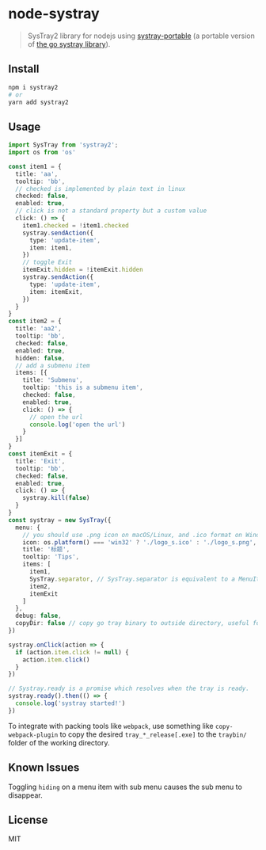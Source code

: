 # node-systray

> SysTray2 library for nodejs using [systray-portable](https://github.com/felixhao28/systray-portable) (a portable version of [the go systray library](https://github.com/getlantern/systray)).


## Install
```sh
npm i systray2
# or
yarn add systray2
```

## Usage

```ts
import SysTray from 'systray2';
import os from 'os'

const item1 = {
  title: 'aa',
  tooltip: 'bb',
  // checked is implemented by plain text in linux
  checked: false,
  enabled: true,
  // click is not a standard property but a custom value
  click: () => {
    item1.checked = !item1.checked
    systray.sendAction({
      type: 'update-item',
      item: item1,
    })
    // toggle Exit
    itemExit.hidden = !itemExit.hidden
    systray.sendAction({
      type: 'update-item',
      item: itemExit,
    })
  }
}
const item2 = {
  title: 'aa2',
  tooltip: 'bb',
  checked: false,
  enabled: true,
  hidden: false,
  // add a submenu item
  items: [{
    title: 'Submenu',
    tooltip: 'this is a submenu item',
    checked: false,
    enabled: true,
    click: () => {
      // open the url
      console.log('open the url')
    }
  }]
}
const itemExit = {
  title: 'Exit',
  tooltip: 'bb',
  checked: false,
  enabled: true,
  click: () => {
    systray.kill(false)
  }
}
const systray = new SysTray({
  menu: {
    // you should use .png icon on macOS/Linux, and .ico format on Windows
    icon: os.platform() === 'win32' ? './logo_s.ico' : './logo_s.png',
    title: '标题',
    tooltip: 'Tips',
    items: [
      item1,
      SysTray.separator, // SysTray.separator is equivalent to a MenuItem with "title" equals "<SEPARATOR>"
      item2,
      itemExit
    ]
  },
  debug: false,
  copyDir: false // copy go tray binary to outside directory, useful for packing tool like pkg.
})

systray.onClick(action => {
  if (action.item.click != null) {
    action.item.click()
  }
})

// Systray.ready is a promise which resolves when the tray is ready.
systray.ready().then(() => {
  console.log('systray started!')
})

```

To integrate with packing tools like `webpack`, use something like `copy-webpack-plugin` to copy the desired `tray_*_release[.exe]` to the `traybin/` folder of the working directory.

## Known Issues

Toggling `hiding` on a menu item with sub menu causes the sub menu to disappear.

## License
MIT
